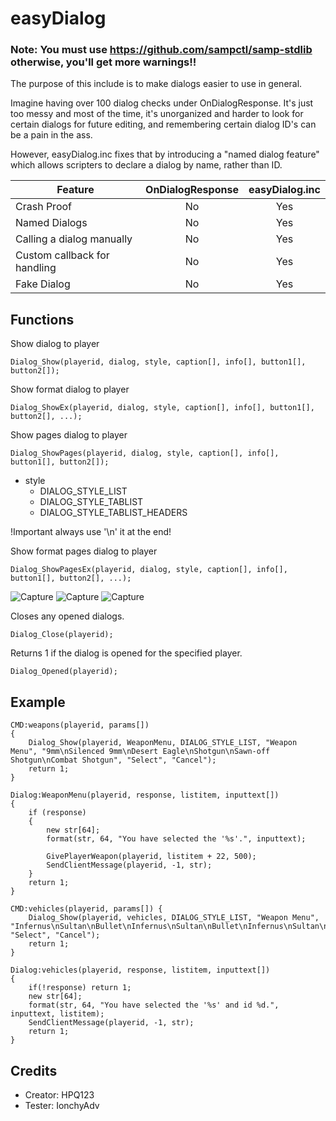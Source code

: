 # easyDialog

### Note: You must use https://github.com/sampctl/samp-stdlib otherwise, you'll get more warnings!!

The purpose of this include is to make dialogs easier to use in general.

Imagine having over 100 dialog checks under OnDialogResponse. It's just too messy and most of the time, it's unorganized and harder to look for certain dialogs for future editing, and remembering certain dialog ID's can be a pain in the ass.

However, easyDialog.inc fixes that by introducing a "named dialog feature" which allows scripters to declare a dialog by name, rather than ID.

| Feature                      | OnDialogResponse | easyDialog.inc |
|------------------------------|:----------------:|:--------------:|
| Crash Proof                  |        No        |       Yes      |
| Named Dialogs                |        No        |       Yes      |
| Calling a dialog manually    |        No        |       Yes      |
| Custom callback for handling |        No        |       Yes      |
| Fake Dialog                  |        No        |       Yes      |

## Functions

Show dialog to player

```pawn
Dialog_Show(playerid, dialog, style, caption[], info[], button1[], button2[]);
```

Show format dialog to player

```pawn
Dialog_ShowEx(playerid, dialog, style, caption[], info[], button1[], button2[], ...);
```

Show pages dialog to player

```pawn
Dialog_ShowPages(playerid, dialog, style, caption[], info[], button1[], button2[]);
```
* style
    * DIALOG_STYLE_LIST
    * DIALOG_STYLE_TABLIST
    * DIALOG_STYLE_TABLIST_HEADERS
    
!Important
   always use '\n' it at the end! 

Show format pages dialog to player
```pawn
Dialog_ShowPagesEx(playerid, dialog, style, caption[], info[], button1[], button2[], ...);
```
![Capture](https://user-images.githubusercontent.com/72431287/143889707-a718aa8f-5def-4790-95a2-213d40d61f61.PNG)
![Capture](https://user-images.githubusercontent.com/72431287/143889750-29343d4d-34c3-470a-b1d5-601f7e3cda9a.PNG)
![Capture](https://user-images.githubusercontent.com/72431287/143889800-bd18d443-6d51-4c56-a362-a2555591944c.PNG)


Closes any opened dialogs.

```pawn
Dialog_Close(playerid);
```

Returns 1 if the dialog is opened for the specified player.

```pawn
Dialog_Opened(playerid);
```

## Example

```pawn
CMD:weapons(playerid, params[])
{
    Dialog_Show(playerid, WeaponMenu, DIALOG_STYLE_LIST, "Weapon Menu", "9mm\nSilenced 9mm\nDesert Eagle\nShotgun\nSawn-off Shotgun\nCombat Shotgun", "Select", "Cancel");
    return 1;
}

Dialog:WeaponMenu(playerid, response, listitem, inputtext[])
{
    if (response)
    {
        new str[64];
        format(str, 64, "You have selected the '%s'.", inputtext);

        GivePlayerWeapon(playerid, listitem + 22, 500);
        SendClientMessage(playerid, -1, str);
    }
    return 1;
}

CMD:vehicles(playerid, params[]) {
    Dialog_Show(playerid, vehicles, DIALOG_STYLE_LIST, "Weapon Menu", "Infernus\nSultan\nBullet\nInfernus\nSultan\nBullet\nInfernus\nSultan\nBullet\nMaverick\nShamal", "Select", "Cancel");
    return 1;
}

Dialog:vehicles(playerid, response, listitem, inputtext[])
{
    if(!response) return 1;
    new str[64];
    format(str, 64, "You have selected the '%s' and id %d.", inputtext, listitem);
    SendClientMessage(playerid, -1, str);
    return 1;
}
```

## Credits
* Creator: HPQ123
* Tester: IonchyAdv
